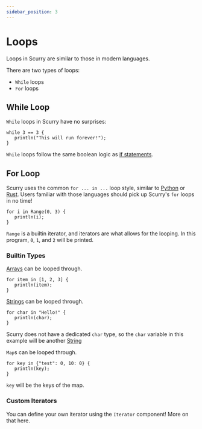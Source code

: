 ```yaml
---
sidebar_position: 3
---
```


# Loops
Loops in Scurry are similar to those in modern languages.

There are two types of loops:
- `While` loops
- `For` loops

## While Loop
`While` loops in Scurry have no surprises:
```
while 3 == 3 {
   println("This will run forever!");
}
```
`While` loops follow the same boolean logic as [if statements](./if_stmt).

## For Loop
Scurry uses the common `for ... in ...` loop style, similar to
[Python](https://www.python.org) or [Rust](https://www.rust-lang.org). Users
familiar with those languages should pick up Scurry's `for` loops in no time!

```
for i in Range(0, 3) {
   println(i);
}
```
<!--- TODO: Link here -->
`Range` is a builtin iterator, and iterators are what allows for the looping.
In this program, `0`, `1`, and `2` will be printed.

### Builtin Types
[Arrays](./types/array) can be looped through.
```
for item in [1, 2, 3] {
   println(item);
}
```

[Strings](./types/string) can be looped through.
```
for char in "Hello!" {
   println(char);
}
```
Scurry does not have a dedicated `char` type, so the `char` variable in this
example will be another [String](./types/string)

<!--- TODO: Link here -->
`Map`s can be looped through.
```
for key in {"test": 0, 10: 0} {
   println(key);
}
```
`key` will be the keys of the map.

### Custom Iterators
<!--- TODO: Link here -->
You can define your own iterator using the `Iterator` component! More on that
here.
